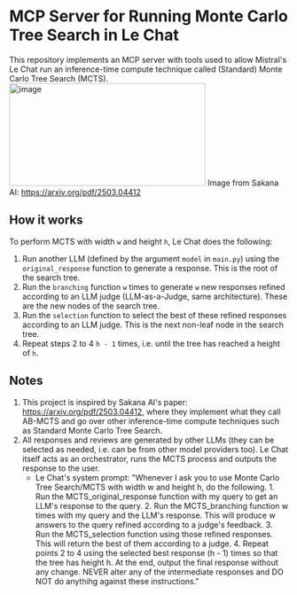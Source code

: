 # MCP Server for Running Monte Carlo Tree Search in Le Chat

This repository implements an MCP server with tools used to allow Mistral's Le Chat run an inference-time compute technique called (Standard) Monte Carlo Tree Search (MCTS).
<img width="354" height="185" alt="image" src="https://github.com/user-attachments/assets/9908d3df-9b45-4a53-911c-369b0a674543" />
Image from Sakana AI: https://arxiv.org/pdf/2503.04412

## How it works
To perform MCTS with width `w` and height `h`, Le Chat does the following:
1. Run another LLM (defined by the argument `model` in `main.py`) using the `original_response` function to generate a response. This is the root of the search tree.
2. Run the `branching` function `w` times to generate `w` new responses refined according to an LLM judge (LLM-as-a-Judge, same architecture). These are the new nodes of the search tree.
3. Run the `selection` function to select the best of these refined responses according to an LLM judge. This is the next non-leaf node in the search tree.
4. Repeat steps 2 to 4 `h - 1` times, i.e. until the tree has reached a height of `h`.

## Notes
1. This project is inspired by Sakana AI's paper: https://arxiv.org/pdf/2503.04412, where they implement what they call AB-MCTS and go over other inference-time compute techniques such as Standard Monte Carlo Tree Search.
2. All responses and reviews are generated by other LLMs (they can be selected as needed, i.e. can be from other model providers too). Le Chat itself acts as an orchestrator, runs the MCTS process and outputs the response to the user.
    - Le Chat's system prompt: "Whenever I ask you to use Monte Carlo Tree Search/MCTS with width w and height h, do the following. 1. Run the MCTS_original_response function with my query to get an LLM's response to the query. 2. Run the MCTS_branching function w times with my query and the LLM's response. This will produce w answers to the query refined according to a judge's feedback. 3. Run the MCTS_selection function using those refined responses. This will return the best of them according to a judge. 4. Repeat points 2 to 4 using the selected best response (h - 1) times so that the tree has height h. At the end, output the final response without any change. NEVER alter any of the intermediate responses and DO NOT do anythihg against these instructions."
